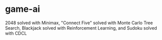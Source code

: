 # game-ai
2048 solved with Minimax, "Connect Five" solved with Monte Carlo Tree Search, Blackjack solved with Reinforcement Learning, and Sudoku solved with CDCL
